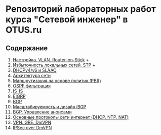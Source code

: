 # Репозиторий лабораторных работ курса "Сетевой инженер" в OTUS.ru
## Содержание
1. [Настройка. VLAN. Router-on-Stick](./labs/labs1/README.md) +
2. [Избыточность локальных сетей. STP](./labs/labs2/README.md) +
3. [DHCPv4/v6 и SLAAC](./labs/labs3/README.md)
4. [Архитектура сети](./labs/labs4/README.md)
5. [Маршрутизация на основе политик (PBR)](./labs/labs5/README.md)
6. [OSPF фильтрация](./labs/labs6/README.md)
7. [IS-IS](./labs/labs7/README.md)
8. [EIGRP](./labs/labs8/README.md)
9. [BGP](./labs/labs9/README.md)
10. [Масштабируемость и дизайн iBGP](./labs/labs10/README.md)
11. [BGP. Управление анонсами](./labs/labs11/README.md)
12. [Основные протоколы сети интернет (DHCP, NTP, NAT)](./labs/labs12/README.md)
13. [VPN. GRE. DmVPN](./labs/labs13/README.md)
14. [IPSec over DmVPN](./labs/labs14/README.md)

